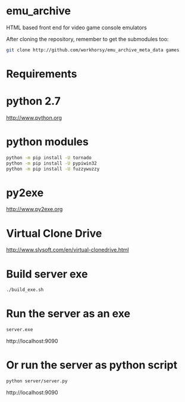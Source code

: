 # emu_archive
HTML based front end for video game console emulators

After cloning the repository, remember to get the submodules too:

~~~bash
git clone http://github.com/workhorsy/emu_archive_meta_data games
~~~

# Requirements

# python 2.7
http://www.python.org

# python modules

~~~bash
python -m pip install -U tornado
python -m pip install -U pypiwin32
python -m pip install -U fuzzywuzzy
~~~

# py2exe
http://www.py2exe.org

# Virtual Clone Drive
http://www.slysoft.com/en/virtual-clonedrive.html



# Build server exe

~~~bash
./build_exe.sh
~~~

# Run the server as an exe

~~~bash
server.exe
~~~
http://localhost:9090

# Or run the server as python script

~~~bash
python server/server.py
~~~
http://localhost:9090
